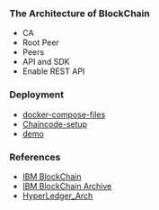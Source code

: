 ### The Architecture of BlockChain

- CA
- Root Peer
- Peers
- API and SDK
- Enable REST API

### Deployment

- [docker-compose-files](https://github.com/yeasy/docker-compose-files)
- [Chaincode-setup](https://github.com/hyperledger/fabric/blob/master/docs/Setup/Chaincode-setup.md)
- [demo](http://www.cnblogs.com/huyouhengbc/p/5934683.html)

### References

- [IBM BlockChain](https://github.com/IBM-Blockchain)
- [IBM BlockChain Archive](https://github.com/IBM-Blockchain-Archive/fabric-images)
- [HyperLedger_Arch](https://www.hyperledger.org/wp-content/uploads/2017/08/HyperLedger_Arch_WG_Paper_1_Consensus.pdf)
